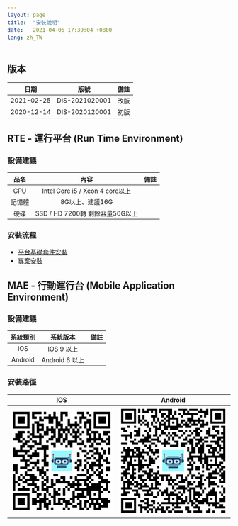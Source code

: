 ```yaml
---
layout: page
title:  "安裝說明"
date:   2021-04-06 17:39:04 +0800
lang: zh_TW
---
```


## 版本

|日期|版號|備註|
|:--:|:--:|:--:|
|2021-02-25|DIS-2021020001|改版|
|2020-12-14|DIS-2020120001|初版|

## RTE - 運行平台 (Run Time Environment)

### 設備建議

|品名|內容|備註|
|:-:|:-:|:-:|
|CPU|Intel Core i5 / Xeon 4 core以上||
|記憶體|8G以上、建議16G||
|硬碟|SSD / HD 7200轉 剩餘容量50G以上||

### 安裝流程
* [平台基礎套件安裝](RTE/PACKAGE/README.html)
* [專案安裝](RTE/PROJECT/README.html)

## MAE - 行動運行台 (Mobile Application Environment)

### 設備建議

|系統類別|系統版本|備註|
|:-:|:-:|:-:|
|IOS|IOS 9 以上||
|Android|Android 6 以上||

### 安裝路徑


| IOS | Android |
|:-:|:-:|
| [![alt APP Store](img/mae-logo-ios-30.png)](https://apps.apple.com/us/app/id1489699152)  | [![alt APP Store](img/mae-logo-android-30.png)](https://play.google.com/store/apps/details?id=com.arcare.ruru.smarr)  |